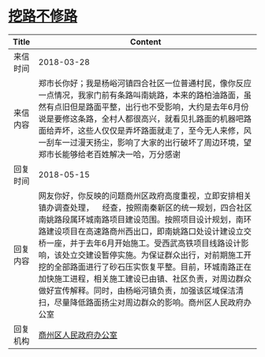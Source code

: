 # <a href="http://www.shangluo.gov.cn/zmhd/ldxxxx.jsp?urltype=leadermail.LeaderMailContentUrl&wbtreeid=1112&leadermailid=4616">挖路不修路</a>
| Title |                                                                                                                                      Content                                                                                                                                       |
|:-----:|------------------------------------------------------------------------------------------------------------------------------------------------------------------------------------------------------------------------------------------------------------------------------------|
| 来信时间  | 2018-03-28                                                                                                                                                                                                                                                                         |
| 来信内容  | 郑市长你好；我是杨峪河镇四合社区一位普通村民，像你反应一点情况，我家门前有条路叫南姚路，本来的路柏油路面，虽然有点旧但是路面平整，出行也不受影响，大约是去年6月份说是要修这条路，全村人都很高兴，就看见扎路面的机器吧路面给弄坏，这些人仅仅是弄坏路面就走了，至今无人来修，风一刮车一过漫天扬尘，影响了大家的出行破坏了周边环境，望郑市长能够给老百姓解决一哈，万分感谢                                                                                               |
| 回复时间  | 2018-05-15                                                                                                                                                                                                                                                                         |
| 回复内容  | 网友你好，你反映的问题商州区政府高度重视，立即安排相关镇办调查处理，    经查，按照南秦新区的统一规划，四合社区南姚路段属环城南路项目建设范围。按照项目设计规划，南环路建设项目在高速路商州西出口，即南姚路口处设计建设立交桥一座，并于去年6月开始施工。受西武高铁项目线路设计影响，该处立交建设暂停实施。为保证群众出行，对前期施工开挖的全部路面进行了砂石压实恢复平整。目前，环城南路正在加快施工进程，相关施工建设已由镇、社区负责，对周边群众做好宣传解释。同时，由杨峪河镇负责，加强该区域保洁清扫，尽量降低路面扬尘对周边群众的影响。商州区人民政府办公室 |
| 回复机构  | <a href="../../categories/agencies/商州区人民政府办公室.md">商州区人民政府办公室</a>                                                                                                                                                                                                                   |
